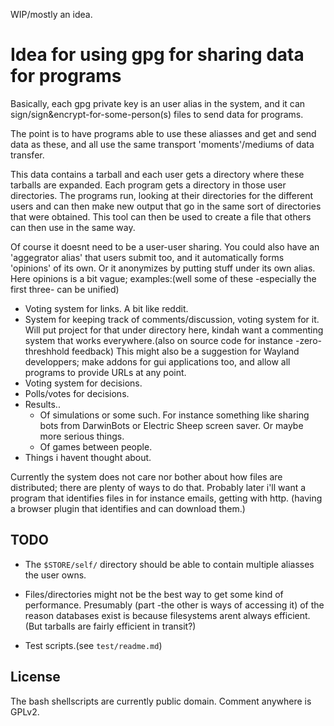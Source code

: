 
WIP/mostly an idea.

# Idea for using gpg for sharing data for programs

Basically, each gpg private key is an user alias in the system, and it can 
sign/sign&encrypt-for-some-person(s) files to send data for programs.

The point is to have programs able to use these aliasses and get and send data
as these, and all use the same transport 'moments'/mediums of data transfer.

This data contains a tarball and each user gets a directory where these tarballs are
expanded. Each program gets a directory in those user directories. The programs run,
looking at their directories for the different users and can then make new output 
that go in the same sort of directories that were obtained. This tool can then be 
used to create a file that others can then use in the same way.

Of course it doesnt need to be a user-user sharing. You could also have an 
'aggegrator alias' that users submit too, and it automatically forms
'opinions' of its own. Or it anonymizes by putting stuff under its own alias.
Here opinions is a bit vague; examples:(well some of these -especially the 
first three- can be unified)

* Voting system for links. A bit like reddit.
* System for keeping track of comments/discussion, voting system for it.
  Will put project for that under directory here, kindah want a commenting system
  that works everywhere.(also on source code for instance -zero-threshhold feedback)
  This might also be a suggestion for Wayland developpers; make addons for gui
  applications too, and allow all programs to provide URLs at any point.
* Voting system for decisions.
* Polls/votes for decisions.
* Results..
  + Of simulations or some such. For instance something like sharing bots from
    DarwinBots or Electric Sheep screen saver. Or maybe more serious things.
  + Of games between people.
* Things i havent thought about.

Currently the system does not care nor bother about how files are distributed;
there are plenty of ways to do that. Probably later i'll want a program that
identifies files in for instance emails, getting with http.
(having a browser plugin that identifies and can download them.)

## TODO

* The `$STORE/self/` directory should be able to contain multiple aliasses
  the user owns.

* Files/directories might not be the best way to get some kind of performance.
  Presumably (part -the other is ways of accessing it) of the reason databases
  exist is because filesystems arent always efficient. 
  (But tarballs are fairly efficient in transit?)

* Test scripts.(see `test/readme.md`)

## License
The bash shellscripts are currently public domain. Comment anywhere is GPLv2.
